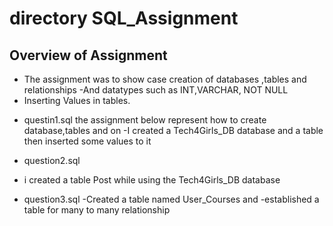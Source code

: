 # directory SQL_Assignment
## Overview of Assignment 
- The assignment was to show case creation of databases ,tables and relationships
-And datatypes such as INT,VARCHAR, NOT NULL
- Inserting Values in tables. 

* questin1.sql
 the assignment below represent how to create database,tables and on
-I created a Tech4Girls_DB database and a table
 then inserted some values to it

* question2.sql
- i created a table Post  while using the Tech4Girls_DB database


* question3.sql 
-Created a table named User_Courses and 
-established a table for many to many relationship
